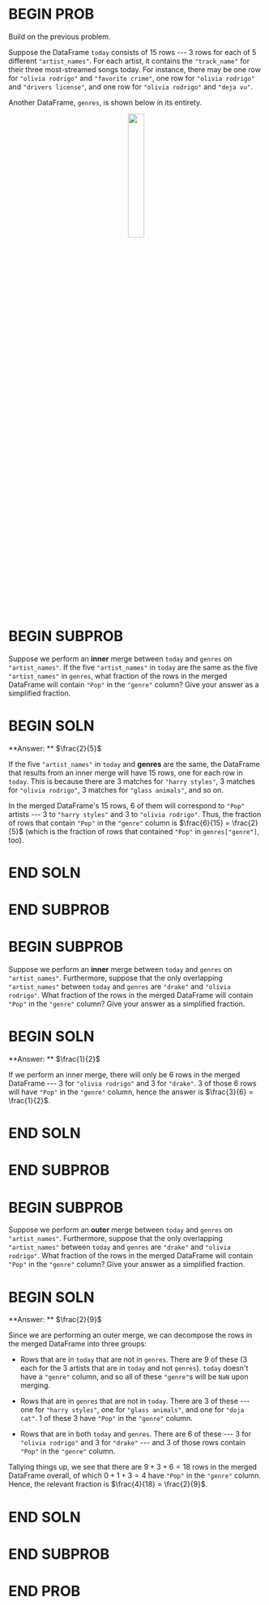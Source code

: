 # BEGIN PROB

Build on the previous problem.

Suppose the DataFrame `today` consists of 15 rows --- 3 rows for each of
5 different `"artist_names"`. For each artist, it contains the
`"track_name"` for their three most-streamed songs today. For instance,
there may be one row for `"olivia rodrigo"` and `"favorite crime"`, one
row for `"olivia rodrigo"` and `"drivers license"`, and one row for
`"olivia rodrigo"` and `"deja vu"`.

Another DataFrame, `genres`, is shown below in its entirety.

<center><img src='../assets/images/disc04/genres.png' width=25%></center>

# BEGIN SUBPROB

Suppose we perform an **inner** merge between `today` and
`genres` on `"artist_names"`. If the five `"artist_names"` in `today`
are the same as the five `"artist_names"` in `genres`, what fraction of
the rows in the merged DataFrame will contain `"Pop"` in the `"genre"`
column? Give your answer as a simplified fraction.

# BEGIN SOLN

**Answer: ** $\frac{2}{5}$

If the five `"artist_names"` in `today` and **genres** are the same, the
DataFrame that results from an inner merge will have 15 rows, one for
each row in `today`. This is because there are 3 matches for
`"harry styles"`, 3 matches for `"olivia rodrigo"`, 3 matches for
`"glass animals"`, and so on.

In the merged DataFrame's 15 rows, 6 of them will correspond to `"Pop"`
artists --- 3 to `"harry styles"` and 3 to `"olivia rodrigo"`. Thus, the
fraction of rows that contain `"Pop"` in the `"genre"` column is
$\frac{6}{15} = \frac{2}{5}$ (which is the fraction of rows that
contained `"Pop"` in `genres["genre"]`, too).

# END SOLN

# END SUBPROB

# BEGIN SUBPROB

Suppose we perform an **inner** merge between `today` and
`genres` on `"artist_names"`. Furthermore, suppose that the only
overlapping `"artist_names"` between `today` and `genres` are `"drake"`
and `"olivia rodrigo"`. What fraction of the rows in the merged
DataFrame will contain `"Pop"` in the `"genre"` column? Give your answer
as a simplified fraction.

# BEGIN SOLN

**Answer: ** $\frac{1}{2}$

If we perform an inner merge, there will only be 6 rows in the merged
DataFrame --- 3 for `"olivia rodrigo"` and 3 for `"drake"`. 3 of those 6
rows will have `"Pop"` in the `"genre"` column, hence the answer is
$\frac{3}{6} = \frac{1}{2}$.

# END SOLN

# END SUBPROB

# BEGIN SUBPROB

Suppose we perform an **outer** merge between `today` and
`genres` on `"artist_names"`. Furthermore, suppose that the only
overlapping `"artist_names"` between `today` and `genres` are `"drake"`
and `"olivia rodrigo"`. What fraction of the rows in the merged
DataFrame will contain `"Pop"` in the `"genre"` column? Give your answer
as a simplified fraction.

# BEGIN SOLN

**Answer: ** $\frac{2}{9}$

Since we are performing an outer merge, we can decompose the rows in the
merged DataFrame into three groups:

-   Rows that are in `today` that are not in `genres`. There are 9 of
    these (3 each for the 3 artists that are in `today` and not
    `genres`). `today` doesn't have a `"genre"` column, and so all of
    these `"genre"`s will be `NaN` upon merging.

-   Rows that are in `genres` that are not in `today`. There are 3 of
    these --- one for `"harry styles"`, one for `"glass animals"`, and
    one for `"doja cat"`. 1 of these 3 have `"Pop"` in the `"genre"`
    column.

-   Rows that are in both `today` and `genres`. There are 6 of these ---
    3 for `"olivia rodrigo"` and 3 for `"drake"` --- and 3 of those rows
    contain `"Pop"` in the `"genre"` column.

Tallying things up, we see that there are $9 + 3 + 6 = 18$ rows in the
merged DataFrame overall, of which $0 + 1 + 3 = 4$ have `"Pop"` in the
`"genre"` column. Hence, the relevant fraction is
$\frac{4}{18} = \frac{2}{9}$.

# END SOLN

# END SUBPROB

# END PROB